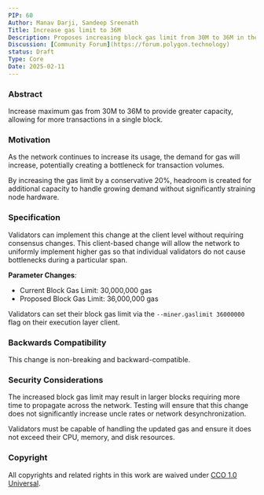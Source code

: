 ```yaml
---
PIP: 60
Author: Manav Darji, Sandeep Sreenath
Title: Increase gas limit to 36M
Description: Proposes increasing block gas limit from 30M to 36M in the Polygon PoS network.
Discussion: [Community Forum](https://forum.polygon.technology)
status: Draft
Type: Core
Date: 2025-02-11
---
```


### Abstract
Increase maximum gas from 30M to 36M to provide greater capacity, allowing for more transactions in a single block.

### Motivation
As the network continues to increase its usage, the demand for gas will increase, potentially creating a bottleneck for transaction volumes.

By increasing the gas limit by a conservative 20%, headroom is created for additional capacity to handle growing demand without significantly straining node hardware.

### Specification
Validators can implement this change at the client level without requiring consensus changes. This client-based change will allow the network to uniformly implement higher gas so that individual validators do not cause bottlenecks during a particular span. 

**Parameter Changes**:
- Current Block Gas Limit: 30,000,000 gas
- Proposed Block Gas Limit: 36,000,000 gas

Validators can set their block gas limit via the `--miner.gaslimit 36000000` flag on their execution layer client.

### Backwards Compatibility
This change is non-breaking and backward-compatible.

### Security Considerations
The increased block gas limit may result in larger blocks requiring more time to propagate across the network. Testing will ensure that this change does not significantly increase uncle rates or network desynchronization.

Validators must be capable of handling the updated gas and ensure it does not exceed their CPU, memory, and disk resources.

### Copyright

All copyrights and related rights in this work are waived under [CCO 1.0 Universal](https://creativecommons.org/publicdomain/zero/1.0/legalcode).